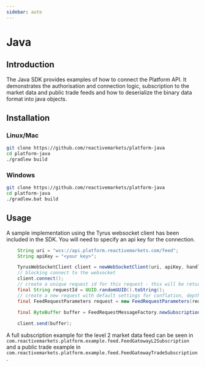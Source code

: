 ```yaml
---
sidebar: auto
---
```

# Java

## Introduction

The Java SDK provides examples of how to connect the Platform API. It demonstrates the authorisation and connection logic, subscription to the market data and public trade feeds and how to deserialize the binary data format into java objects.

## Installation

### Linux/Mac

```bash
git clone https://github.com/reactivemarkets/platform-java
cd platform-java
./gradlew build
```

### Windows

```bash
git clone https://github.com/reactivemarkets/platform-java
cd platform-java
./gradlew.bat build
```

## Usage

A sample implementation using the Tyrus websocket client has been included in the SDK. You will need to specify an api key for the connection.

```java
    String uri = "wss://api.platform.reactivemarkets.com/feed";
    String apiKey = "<your key>";

    TyrusWebSocketClient client = newWebSocketClient(uri, apiKey, handler);
    // blocking connect to the websocket
    client.connect();
    // create a unique request id for this request - this will be returned on the subscription Accept/Reject
    final String requestId = UUID.randomUUID().toString();
    // create a new request with default settings for conflation, depth and grouping
    final FeedRequestParameters request = new FeedRequestParameters(requestId, "BTCUSD-CNB");
    
    final ByteBuffer buffer = FeedRequestMessageFactory.newSubscription(request);

    client.send(buffer);
```

A full subscription example for the level 2 market data feed can be seen in  `com.reactivemarkets.platform.example.feed.FeedGatewayL2Subscription` and a public trade example in `com.reactivemarkets.platform.example.feed.FeedGatewayTradeSubscription`.